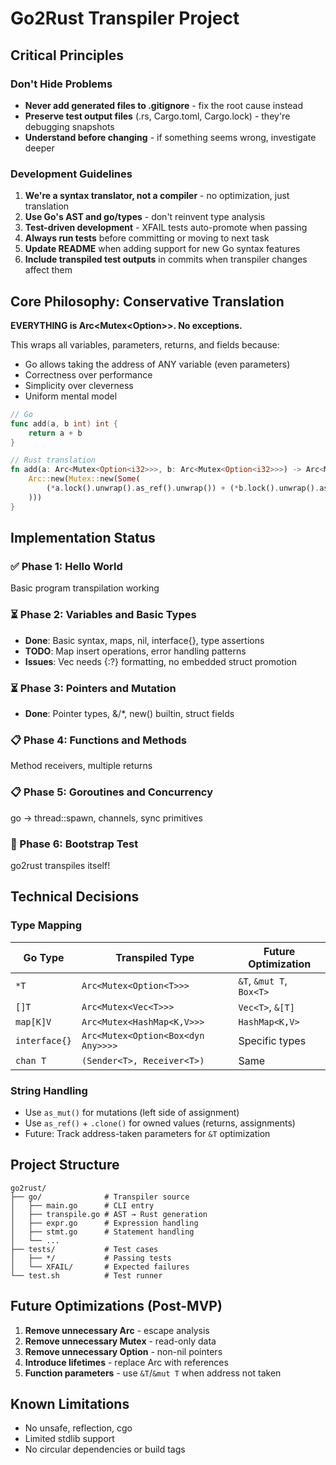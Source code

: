 # Go2Rust Transpiler Project

## Critical Principles

### Don't Hide Problems

- **Never add generated files to .gitignore** - fix the root cause instead
- **Preserve test output files** (.rs, Cargo.toml, Cargo.lock) - they're debugging snapshots
- **Understand before changing** - if something seems wrong, investigate deeper

### Development Guidelines

1. **We're a syntax translator, not a compiler** - no optimization, just translation
2. **Use Go's AST and go/types** - don't reinvent type analysis
3. **Test-driven development** - XFAIL tests auto-promote when passing
4. **Always run tests** before committing or moving to next task
5. **Update README** when adding support for new Go syntax features
6. **Include transpiled test outputs** in commits when transpiler changes affect them

## Core Philosophy: Conservative Translation

**EVERYTHING is Arc<Mutex<Option<T>>>. No exceptions.**

This wraps all variables, parameters, returns, and fields because:

- Go allows taking the address of ANY variable (even parameters)
- Correctness over performance
- Simplicity over cleverness
- Uniform mental model

```go
// Go
func add(a, b int) int {
    return a + b
}
```

```rust
// Rust translation
fn add(a: Arc<Mutex<Option<i32>>>, b: Arc<Mutex<Option<i32>>>) -> Arc<Mutex<Option<i32>>> {
    Arc::new(Mutex::new(Some(
        (*a.lock().unwrap().as_ref().unwrap()) + (*b.lock().unwrap().as_ref().unwrap())
    )))
}
```

## Implementation Status

### ✅ Phase 1: Hello World

Basic program transpilation working

### ⏳ Phase 2: Variables and Basic Types

- **Done**: Basic syntax, maps, nil, interface{}, type assertions
- **TODO**: Map insert operations, error handling patterns
- **Issues**: Vec<T> needs {:?} formatting, no embedded struct promotion

### ⏳ Phase 3: Pointers and Mutation

- **Done**: Pointer types, &/*, new() builtin, struct fields

### 📋 Phase 4: Functions and Methods

Method receivers, multiple returns

### 📋 Phase 5: Goroutines and Concurrency

go → thread::spawn, channels, sync primitives

### 🚀 Phase 6: Bootstrap Test

go2rust transpiles itself!

## Technical Decisions

### Type Mapping

| Go Type | Transpiled Type | Future Optimization |
|---------|----------------|-------------------|
| `*T` | `Arc<Mutex<Option<T>>>` | `&T`, `&mut T`, `Box<T>` |
| `[]T` | `Arc<Mutex<Vec<T>>>` | `Vec<T>`, `&[T]` |
| `map[K]V` | `Arc<Mutex<HashMap<K,V>>>` | `HashMap<K,V>` |
| `interface{}` | `Arc<Mutex<Option<Box<dyn Any>>>>` | Specific types |
| `chan T` | `(Sender<T>, Receiver<T>)` | Same |

### String Handling

- Use `as_mut()` for mutations (left side of assignment)
- Use `as_ref()` + `.clone()` for owned values (returns, assignments)
- Future: Track address-taken parameters for `&T` optimization

## Project Structure

```
go2rust/
├── go/              # Transpiler source
│   ├── main.go      # CLI entry
│   ├── transpile.go # AST → Rust generation
│   ├── expr.go      # Expression handling
│   ├── stmt.go      # Statement handling
│   └── ...
├── tests/           # Test cases
│   ├── */           # Passing tests
│   └── XFAIL/       # Expected failures
└── test.sh          # Test runner
```

## Future Optimizations (Post-MVP)

1. **Remove unnecessary Arc** - escape analysis
2. **Remove unnecessary Mutex** - read-only data
3. **Remove unnecessary Option** - non-nil pointers
4. **Introduce lifetimes** - replace Arc with references
5. **Function parameters** - use `&T`/`&mut T` when address not taken

## Known Limitations

- No unsafe, reflection, cgo
- Limited stdlib support
- No circular dependencies or build tags
